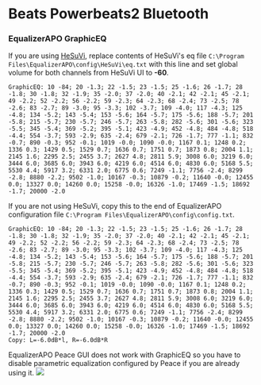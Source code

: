 # Beats Powerbeats2 Bluetooth
### EqualizerAPO GraphicEQ
If you are using [HeSuVi](https://sourceforge.net/projects/hesuvi/), replace contents of HeSuVi's eq file `C:\Program Files\EqualizerAPO\config\HeSuVi\eq.txt` with this line and set global volume for both channels from HeSuVi UI to **-60**.
```
GraphicEQ: 10 -84; 20 -1.3; 22 -1.5; 23 -1.5; 25 -1.6; 26 -1.7; 28 -1.8; 30 -1.8; 32 -1.9; 35 -2.0; 37 -2.0; 40 -2.1; 42 -2.1; 45 -2.1; 49 -2.2; 52 -2.2; 56 -2.2; 59 -2.3; 64 -2.3; 68 -2.4; 73 -2.5; 78 -2.6; 83 -2.7; 89 -3.0; 95 -3.3; 102 -3.7; 109 -4.0; 117 -4.3; 125 -4.8; 134 -5.2; 143 -5.4; 153 -5.6; 164 -5.7; 175 -5.6; 188 -5.7; 201 -5.8; 215 -5.7; 230 -5.7; 246 -5.7; 263 -5.8; 282 -5.6; 301 -5.6; 323 -5.5; 345 -5.4; 369 -5.2; 395 -5.1; 423 -4.9; 452 -4.8; 484 -4.8; 518 -4.4; 554 -3.7; 593 -2.9; 635 -2.4; 679 -2.1; 726 -1.7; 777 -1.1; 832 -0.7; 890 -0.3; 952 -0.1; 1019 -0.0; 1090 -0.0; 1167 0.1; 1248 0.2; 1336 0.3; 1429 0.5; 1529 0.7; 1636 0.7; 1751 0.7; 1873 0.8; 2004 1.1; 2145 1.6; 2295 2.5; 2455 3.7; 2627 4.8; 2811 5.9; 3008 6.0; 3219 6.0; 3444 6.0; 3685 6.0; 3943 6.0; 4219 6.0; 4514 6.0; 4830 6.0; 5168 5.5; 5530 4.4; 5917 3.2; 6331 2.0; 6775 0.6; 7249 -1.1; 7756 -2.4; 8299 -2.8; 8880 -2.2; 9502 -1.0; 10167 -0.3; 10879 -0.2; 11640 -0.0; 12455 0.0; 13327 0.0; 14260 0.0; 15258 -0.0; 16326 -1.0; 17469 -1.5; 18692 -1.7; 20000 -2.0
```
If you are not using HeSuVi, copy this to the end of EqualizerAPO configuration file `C:\Program Files\EqualizerAPO\config\config.txt`.
```
GraphicEQ: 10 -84; 20 -1.3; 22 -1.5; 23 -1.5; 25 -1.6; 26 -1.7; 28 -1.8; 30 -1.8; 32 -1.9; 35 -2.0; 37 -2.0; 40 -2.1; 42 -2.1; 45 -2.1; 49 -2.2; 52 -2.2; 56 -2.2; 59 -2.3; 64 -2.3; 68 -2.4; 73 -2.5; 78 -2.6; 83 -2.7; 89 -3.0; 95 -3.3; 102 -3.7; 109 -4.0; 117 -4.3; 125 -4.8; 134 -5.2; 143 -5.4; 153 -5.6; 164 -5.7; 175 -5.6; 188 -5.7; 201 -5.8; 215 -5.7; 230 -5.7; 246 -5.7; 263 -5.8; 282 -5.6; 301 -5.6; 323 -5.5; 345 -5.4; 369 -5.2; 395 -5.1; 423 -4.9; 452 -4.8; 484 -4.8; 518 -4.4; 554 -3.7; 593 -2.9; 635 -2.4; 679 -2.1; 726 -1.7; 777 -1.1; 832 -0.7; 890 -0.3; 952 -0.1; 1019 -0.0; 1090 -0.0; 1167 0.1; 1248 0.2; 1336 0.3; 1429 0.5; 1529 0.7; 1636 0.7; 1751 0.7; 1873 0.8; 2004 1.1; 2145 1.6; 2295 2.5; 2455 3.7; 2627 4.8; 2811 5.9; 3008 6.0; 3219 6.0; 3444 6.0; 3685 6.0; 3943 6.0; 4219 6.0; 4514 6.0; 4830 6.0; 5168 5.5; 5530 4.4; 5917 3.2; 6331 2.0; 6775 0.6; 7249 -1.1; 7756 -2.4; 8299 -2.8; 8880 -2.2; 9502 -1.0; 10167 -0.3; 10879 -0.2; 11640 -0.0; 12455 0.0; 13327 0.0; 14260 0.0; 15258 -0.0; 16326 -1.0; 17469 -1.5; 18692 -1.7; 20000 -2.0
Copy: L=-6.0dB*l, R=-6.0dB*R
```
EqualizerAPO Peace GUI does not work with GraphicEQ so you have to disable parametric equalization configured by Peace if you are already using it.
![](https://raw.githubusercontent.com/jaakkopasanen/AutoEq/master/results/Innerfidelity%202017/innerfidelity/onear/Beats%20Powerbeats2%20Bluetooth/Beats%20Powerbeats2%20Bluetooth.png)
